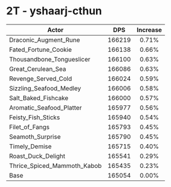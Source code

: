 # 2T - yshaarj-cthun
| Actor | DPS | Increase |
|---|:---:|:---:|
|Draconic_Augment_Rune|166219|0.71%|
|Fated_Fortune_Cookie|166138|0.66%|
|Thousandbone_Tongueslicer|166100|0.63%|
|Great_Cerulean_Sea|166086|0.63%|
|Revenge_Served_Cold|166024|0.59%|
|Sizzling_Seafood_Medley|166006|0.58%|
|Salt_Baked_Fishcake|166000|0.57%|
|Aromatic_Seafood_Platter|165977|0.56%|
|Feisty_Fish_Sticks|165940|0.54%|
|Filet_of_Fangs|165793|0.45%|
|Seamoth_Surprise|165790|0.45%|
|Timely_Demise|165715|0.40%|
|Roast_Duck_Delight|165541|0.29%|
|Thrice_Spiced_Mammoth_Kabob|165435|0.23%|
|Base|165054|0.00%|
